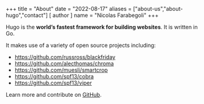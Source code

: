 +++
title = "About"
date = "2022-08-17"
aliases = ["about-us","about-hugo","contact"]
[ author ]
  name = "Nicolas Farabegoli"
+++

Hugo is the **world’s fastest framework for building websites**. It is written in Go.

It makes use of a variety of open source projects including:

* <https://github.com/russross/blackfriday>
* <https://github.com/alecthomas/chroma>
* <https://github.com/muesli/smartcrop>
* <https://github.com/spf13/cobra>
* <https://github.com/spf13/viper>

Learn more and contribute on [GitHub](https://github.com/gohugoio).
